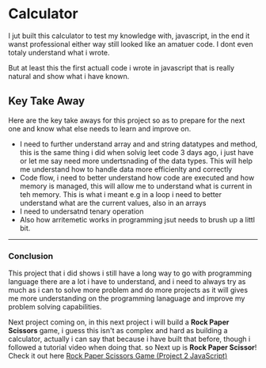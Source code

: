 # Calculator
I jut built this calculator to test my knowledge with, javascript, in the end it wanst professional either way still looked like an amatuer code. I dont even totaly understand what i wrote. 

But at least this the first actuall code i wrote in javascript that is really natural and show what i have known.

## Key Take Away

Here are the key take aways for this project so as to prepare for the next one and know what else needs to learn and improve on.

- I need to further understand array and and string datatypes and method, this is the same thing i did when solvig leet code 3 days ago, i just have or let me say need more undertsnading of the data types. This will help me understand how to handle data more efficienlty and correctly
- Code flow, i need to better understand how code are executed and how memory is managed, this will allow me to understand what is current in teh memory. This is what i meant e.g in a loop i need to better understand what are the current values, also in an arrays
- I need to undersatnd tenary operation
- Also how arritemetic works in programming jsut needs to brush up a littl bit.

----
### Conclusion

This project that i did shows i still have a long way to go with programming language there are a lot i have to understand, and i need to always try as much as i can to solve more problem and do more projects as it will gives me more understanding on the programming lanaguage and improve my problem solving capabilities.

Next project coming on, in this next project i will build a <b>Rock Paper Scissors</b> game, i guess this isn't as complex and hard as building a calculator, actually i can say that because i have built that before, though i followed a tutorial video when doing that. so Next up is <b>Rock Paper Scissor</b>! Check it out here [Rock Paper Scissors Game (Project 2 JavaScript)](../2.Rock-Paper-Scissor/)